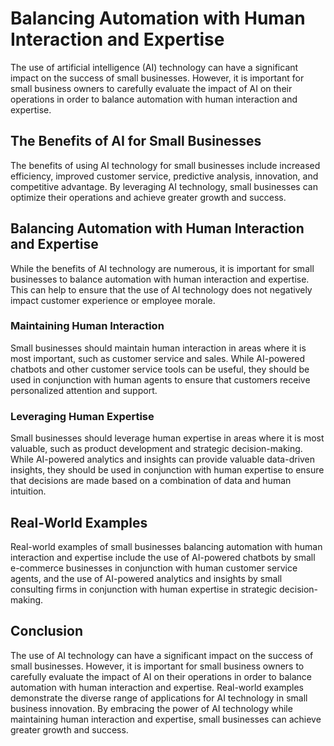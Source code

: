 Balancing Automation with Human Interaction and Expertise
===========================================================================================================================

The use of artificial intelligence (AI) technology can have a significant impact on the success of small businesses. However, it is important for small business owners to carefully evaluate the impact of AI on their operations in order to balance automation with human interaction and expertise.

The Benefits of AI for Small Businesses
---------------------------------------

The benefits of using AI technology for small businesses include increased efficiency, improved customer service, predictive analysis, innovation, and competitive advantage. By leveraging AI technology, small businesses can optimize their operations and achieve greater growth and success.

Balancing Automation with Human Interaction and Expertise
---------------------------------------------------------

While the benefits of AI technology are numerous, it is important for small businesses to balance automation with human interaction and expertise. This can help to ensure that the use of AI technology does not negatively impact customer experience or employee morale.

### Maintaining Human Interaction

Small businesses should maintain human interaction in areas where it is most important, such as customer service and sales. While AI-powered chatbots and other customer service tools can be useful, they should be used in conjunction with human agents to ensure that customers receive personalized attention and support.

### Leveraging Human Expertise

Small businesses should leverage human expertise in areas where it is most valuable, such as product development and strategic decision-making. While AI-powered analytics and insights can provide valuable data-driven insights, they should be used in conjunction with human expertise to ensure that decisions are made based on a combination of data and human intuition.

Real-World Examples
-------------------

Real-world examples of small businesses balancing automation with human interaction and expertise include the use of AI-powered chatbots by small e-commerce businesses in conjunction with human customer service agents, and the use of AI-powered analytics and insights by small consulting firms in conjunction with human expertise in strategic decision-making.

Conclusion
----------

The use of AI technology can have a significant impact on the success of small businesses. However, it is important for small business owners to carefully evaluate the impact of AI on their operations in order to balance automation with human interaction and expertise. Real-world examples demonstrate the diverse range of applications for AI technology in small business innovation. By embracing the power of AI technology while maintaining human interaction and expertise, small businesses can achieve greater growth and success.
